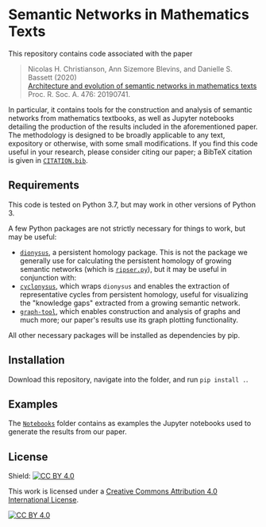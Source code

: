# Semantic Networks in Mathematics Texts

This repository contains code associated with the paper

> Nicolas H. Christianson, Ann Sizemore Blevins, and Danielle S. Bassett (2020) <br/>
> [Architecture and evolution of semantic networks in mathematics texts](http://doi.org/10.1098/rspa.2019.0741) <br/>
> Proc. R. Soc. A. 476: 20190741.

In particular, it contains tools for the construction and analysis of semantic networks from mathematics textbooks, as well as Jupyter notebooks detailing the production of the results included in the aforementioned paper. The methodology is designed to be broadly applicable to any text, expository or otherwise, with some small modifications. If you find this code useful in your research, please consider citing our paper; a BibTeX citation is given in [`CITATION.bib`](CITATION.bib).

## Requirements

This code is tested on Python 3.7, but may work in other versions of Python 3.

A few Python packages are not strictly necessary for things to work, but may be useful:

- [``dionysus``](https://github.com/mrzv/dionysus), a persistent homology package. This is not the package we generally use for calculating the persistent homology of growing semantic networks (which is [``ripser.py``](https://ripser.scikit-tda.org/)), but it may be useful in conjunction with:
- [``cyclonysus``](https://github.com/sauln/cyclonysus), which wraps ``dionysus`` and enables the extraction of representative cycles from persistent homology, useful for visualizing the "knowledge gaps" extracted from a growing semantic network.
- [``graph-tool``](https://graph-tool.skewed.de/), which enables construction and analysis of graphs and much more; our paper's results use its graph plotting functionality.

All other necessary packages will be installed as dependencies by pip.

## Installation
Download this repository, navigate into the folder, and run ``pip install .``.

## Examples
The [`Notebooks`](Notebooks) folder contains as examples the Jupyter notebooks used to generate the results from our paper.

## License
Shield: [![CC BY 4.0][cc-by-shield]][cc-by]

This work is licensed under a
[Creative Commons Attribution 4.0 International License][cc-by].

[![CC BY 4.0][cc-by-image]][cc-by]

[cc-by]: http://creativecommons.org/licenses/by/4.0/
[cc-by-image]: https://i.creativecommons.org/l/by/4.0/88x31.png
[cc-by-shield]: https://img.shields.io/badge/License-CC%20BY%204.0-lightgrey.svg
